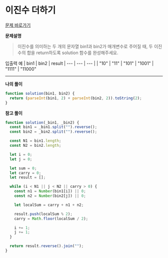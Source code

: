 # 이진수 더하기

[문제 바로가기](https://school.programmers.co.kr/learn/courses/30/lessons/120885)

**문제설명**

> 이진수를 의미하는 두 개의 문자열 bin1과 bin2가 매개변수로 주어질 때, 두 이진수의 합을 return하도록 solution 함수를 완성해주세요.

입출력 예
| bin1 | bin2 | result
| --- | --- | --- |
| "10" | "11" | "101"
| "1001" | "1111" | "11000"

---

**나의 풀이**

```javascript
function solution(bin1, bin2) {
  return (parseInt(bin1, 2) + parseInt(bin2, 2)).toString(2);
}
```

**참고 풀이**

```javascript
function solution(_bin1, _bin2) {
  const bin1 = _bin1.split("").reverse();
  const bin2 = _bin2.split("").reverse();

  const N1 = bin1.length;
  const N2 = bin2.length;

  let i = 0;
  let j = 0;

  let sum = 0;
  let carry = 0;
  let result = [];

  while (i < N1 || j < N2 || carry > 0) {
    const n1 = Number(bin1[i]) || 0;
    const n2 = Number(bin2[j]) || 0;

    let localSum = carry + n1 + n2;

    result.push(localSum % 2);
    carry = Math.floor(localSum / 2);

    i += 1;
    j += 1;
  }

  return result.reverse().join("");
}
```
